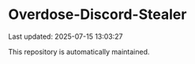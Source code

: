 # Overdose-Discord-Stealer

Last updated: 2025-07-15 13:03:27

This repository is automatically maintained.
